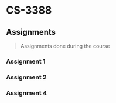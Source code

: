 # CS-3388
## Assignments
> Assignments done during the course

### Assignment 1
### Assignment 2
### Assignment 4
